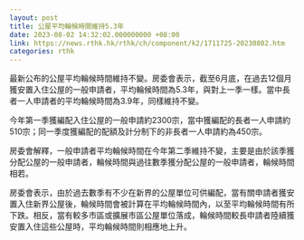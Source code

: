 ```yaml
---
layout: post
title: 公屋平均輪候時間維持5.3年
date: 2023-08-02 14:32:02.000000000 +08:00
link: https://news.rthk.hk/rthk/ch/component/k2/1711725-20230802.htm
categories: rthk
---
```


最新公布的公屋平均輪候時間維持不變。房委會表示，截至6月底，在過去12個月獲安置入住公屋的一般申請者，平均輪候時間為5.3年，與對上一季一樣。當中長者一人申請者的平均輪候時間為3.9年，同樣維持不變。

今年第一季獲編配入住公屋的一般申請約2300宗，當中獲編配的長者一人申請約510宗；同一季度獲編配的配額及計分制下的非長者一人申請約為450宗。

房委會解釋，一般申請者平均輪候時間在今年第二季維持不變，主要是由於該季獲分配公屋的一般申請者，輪候時間與過往數季獲分配公屋的一般申請者，輪候時間相若。

房委會表示，由於過去數季有不少在新界的公屋單位可供編配，當有關申請者獲安置入住新界公屋後，輪候時間會被計算在平均輪候時間內，以至平均輪候時間有所下跌。相反，當有較多市區或擴展市區公屋單位落成，輪候時間較長申請者陸續獲安置入住這些公屋時，平均輪候時間則相應地上升。

